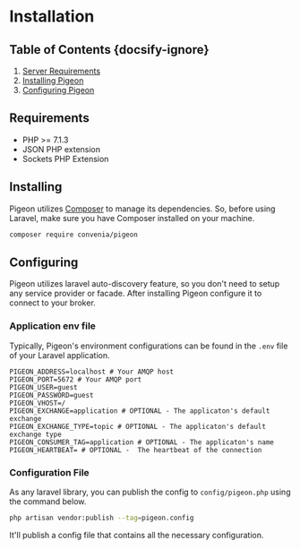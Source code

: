 # Installation
## Table of Contents {docsify-ignore}
 1. [Server Requirements](#requirements)
 2. [Installing Pigeon](#installing)
 3. [Configuring Pigeon](#configuring)
 
## Requirements
 - PHP >= 7.1.3
 - JSON PHP extension
 - Sockets PHP Extension
 
## Installing
Pigeon utilizes [Composer](https://getcomposer.org/) to manage its dependencies. So, before using Laravel, make sure you have Composer installed on your machine.

```bash
composer require convenia/pigeon
```

## Configuring
Pigeon utilizes laravel auto-discovery feature, so you don't need to setup any service provider or facade.
After installing Pigeon configure it to connect to your broker.

### Application env file
Typically, Pigeon's environment configurations can be found in the `.env` file of your Laravel application.

```dotenv
PIGEON_ADDRESS=localhost # Your AMQP host
PIGEON_PORT=5672 # Your AMQP port
PIGEON_USER=guest
PIGEON_PASSWORD=guest
PIGEON_VHOST=/
PIGEON_EXCHANGE=application # OPTIONAL - The applicaton's default exchange
PIGEON_EXCHANGE_TYPE=topic # OPTIONAL - The applicaton's default exchange type
PIGEON_CONSUMER_TAG=application # OPTIONAL - The applicaton's name
PIGEON_HEARTBEAT= # OPTIONAL -  The heartbeat of the connection
```

### Configuration File
As any laravel library, you can publish the config to `config/pigeon.php` using the command below.

```bash
php artisan vendor:publish --tag=pigeon.config
```

It'll publish a config file that contains all the necessary configuration.
